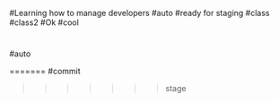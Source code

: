 #Learning how to manage developers
#auto
#ready for staging
#class 
#class2
#Ok
#cool
#
#auto

=======
#commit
>>>>>>> stage
